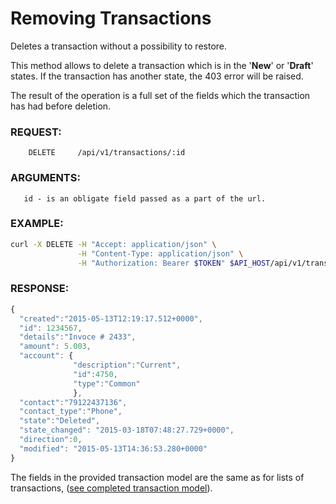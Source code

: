# Removing Transactions

Deletes a transaction without a possibility to restore.

This method allows to delete a transaction which is in the '**New**' or '**Draft**' states.
If the transaction has another state, the 403 error will be raised. 

The result of the operation is a full set of the fields which the transaction has had before deletion.

### REQUEST:
```
    DELETE     /api/v1/transactions/:id
```
### ARGUMENTS:
       id - is an obligate field passed as a part of the url.
### EXAMPLE:

```bash
curl -X DELETE -H "Accept: application/json" \
               -H "Content-Type: application/json" \
               -H "Authorization: Bearer $TOKEN" $API_HOST/api/v1/transactions/1234567
```

### RESPONSE:
```javascript
{
  "created":"2015-05-13T12:19:17.512+0000",
  "id": 1234567, 
  "details":"Invoce # 2433",
  "amount": 5.003,
  "account": { 
              "description":"Current",
              "id":4750,
              "type":"Common"
              },
  "contact":"79122437136", 
  "contact_type":"Phone",
  "state":"Deleted", 
  "state_changed": "2015-03-18T07:48:27.729+0000",
  "direction":0,
  "modified": "2015-05-13T14:36:53.280+0000"
}
```

The fields in the provided transaction model are the same as for lists of transactions,
([see completed transaction model](../models/transaction.md)).
